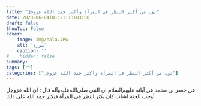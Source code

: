 ```yaml
---
title: "ثوب من أكثر النظر في المرآة وأكثر حمد الله عزوجل" 
date: 2023-06-04T01:21:13+03:00
draft: false
ShowToc: False
cover:
    image: img/hala.JPG
    alt: 'صورة'
    caption: ''
#    hidden: false
summary: 
tags: [""]
categories: ["ثوب من أكثر النظر في المرآة وأكثر حمد الله عزوجل"]
---
```

عن جعفر بن محمد عن آبائه عليهم‌السلام ان النبي صلى‌الله‌عليه‌وآله قال :
ان الله عزوجل أوجب الجنة لشاب كان يكثر النظر في المرآة فيكثر حمد
الله على ذلك.


